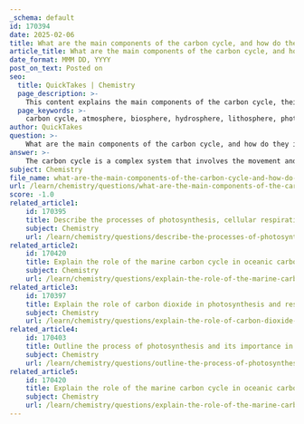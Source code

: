 ```yaml
---
_schema: default
id: 170394
date: 2025-02-06
title: What are the main components of the carbon cycle, and how do they interact with each other?
article_title: What are the main components of the carbon cycle, and how do they interact with each other?
date_format: MMM DD, YYYY
post_on_text: Posted on
seo:
  title: QuickTakes | Chemistry
  page_description: >-
    This content explains the main components of the carbon cycle, their interactions, and their significance in regulating Earth's climate and ecosystems.
  page_keywords: >-
    carbon cycle, atmosphere, biosphere, hydrosphere, lithosphere, photosynthesis, cellular respiration, decomposition, ocean-atmosphere exchange, climate change, carbon emissions, fossil fuels, ecosystem stability
author: QuickTakes
question: >-
    What are the main components of the carbon cycle, and how do they interact with each other?
answer: >-
    The carbon cycle is a complex system that involves the movement and transformation of carbon through various components of the Earth system. The main components of the carbon cycle include:\n\n1. **Atmosphere**: This is the layer of gases surrounding the Earth, primarily composed of nitrogen and oxygen, with carbon dioxide (CO₂) being a significant greenhouse gas. The atmosphere acts as a reservoir for carbon dioxide, which is essential for photosynthesis and plays a crucial role in regulating the Earth's climate.\n\n2. **Biosphere**: This encompasses all living organisms, including plants, animals, and microorganisms. The biosphere is integral to the carbon cycle as it facilitates the exchange of carbon through processes such as:\n   - **Photosynthesis**: Plants absorb CO₂ from the atmosphere and convert it into organic matter, releasing oxygen as a byproduct.\n   - **Cellular Respiration**: Organisms break down sugars in the presence of oxygen, releasing energy and returning CO₂ to the atmosphere.\n\n3. **Hydrosphere**: This includes all water bodies on Earth, such as oceans, rivers, and lakes. The hydrosphere absorbs significant amounts of CO₂, which affects marine chemistry and contributes to ocean acidification. It also plays a role in the transport of carbon compounds.\n\n4. **Lithosphere**: This refers to the Earth's crust, where carbon is stored in various forms, including fossil fuels (coal, oil, and natural gas) and carbonate rocks. The lithosphere acts as a long-term carbon reservoir, with carbon being released through processes like volcanic eruptions and human activities such as fossil fuel combustion.\n\n### Interaction of Components\nThe components of the carbon cycle interact through several key processes:\n\n- **Photosynthesis**: Plants in the biosphere take in CO₂ from the atmosphere and convert it into organic matter, which is then used as energy by other organisms.\n- **Cellular Respiration**: This process occurs in both plants and animals, where organic matter is broken down to release energy, returning CO₂ to the atmosphere.\n- **Decomposition**: Decomposers break down dead organic matter, releasing carbon back into the soil and atmosphere, thus completing the cycle.\n- **Ocean-Atmosphere Exchange**: The hydrosphere absorbs CO₂ from the atmosphere, and this exchange is crucial for regulating atmospheric CO₂ levels.\n- **Human Impact**: Activities such as burning fossil fuels and deforestation significantly increase atmospheric CO₂ levels, disrupting the natural balance of the carbon cycle and contributing to climate change.\n\n### Conclusion\nUnderstanding the interactions between these components is vital for assessing the effects of carbon emissions and developing strategies for climate change mitigation. The carbon cycle is essential for maintaining ecosystem stability and regulating the Earth's climate, highlighting the importance of preserving natural processes and reducing human impacts on this delicate system.
subject: Chemistry
file_name: what-are-the-main-components-of-the-carbon-cycle-and-how-do-they-interact-with-each-other.md
url: /learn/chemistry/questions/what-are-the-main-components-of-the-carbon-cycle-and-how-do-they-interact-with-each-other
score: -1.0
related_article1:
    id: 170395
    title: Describe the processes of photosynthesis, cellular respiration, and decomposition in the carbon cycle.
    subject: Chemistry
    url: /learn/chemistry/questions/describe-the-processes-of-photosynthesis-cellular-respiration-and-decomposition-in-the-carbon-cycle
related_article2:
    id: 170420
    title: Explain the role of the marine carbon cycle in oceanic carbon storage and the impact of climate change on marine ecosystems.
    subject: Chemistry
    url: /learn/chemistry/questions/explain-the-role-of-the-marine-carbon-cycle-in-oceanic-carbon-storage-and-the-impact-of-climate-change-on-marine-ecosystems
related_article3:
    id: 170397
    title: Explain the role of carbon dioxide in photosynthesis and respiration within the carbon cycle.
    subject: Chemistry
    url: /learn/chemistry/questions/explain-the-role-of-carbon-dioxide-in-photosynthesis-and-respiration-within-the-carbon-cycle
related_article4:
    id: 170403
    title: Outline the process of photosynthesis and its importance in the carbon cycle, including carbon dioxide utilization and oxygen release.
    subject: Chemistry
    url: /learn/chemistry/questions/outline-the-process-of-photosynthesis-and-its-importance-in-the-carbon-cycle-including-carbon-dioxide-utilization-and-oxygen-release
related_article5:
    id: 170420
    title: Explain the role of the marine carbon cycle in oceanic carbon storage and the impact of climate change on marine ecosystems.
    subject: Chemistry
    url: /learn/chemistry/questions/explain-the-role-of-the-marine-carbon-cycle-in-oceanic-carbon-storage-and-the-impact-of-climate-change-on-marine-ecosystems
---
```


&nbsp;